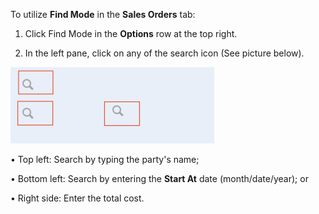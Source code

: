 
To utilize **Find Mode** in the **Sales Orders** tab: 

1. Click Find Mode in the **Options** row at the top right. 

2. In the left pane, click on any of the search icon (See picture below). 

![](https://github.com/Fx-Professional-Services/HorizonDocs/blob/main/assets/sales_order_find_mode.png)

• Top left: Search by typing the party's name; 

• Bottom left: Search by entering the **Start At** date (month/date/year); or

• Right side: Enter the total cost. 


